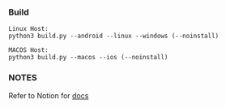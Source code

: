 <!-- ## Android Build -->

<!-- ### Prepare
1. Android NDK
2. OpenCV 4.10 Android SDK (refer to opencv_android_sdk_tree_reference.txt)
   - copy /OpenCV-android-sdk/sdk/native/libs/${ANDROID_ABI}/libopencv_java4.so to the folder where your native engine is at. -->


### Build

```
Linux Host:
python3 build.py --android --linux --windows (--noinstall)

MACOS Host:
python3 build.py --macos --ios (--noinstall)
```


### NOTES
Refer to Notion for [docs](https://www.notion.so/gustolabs/AI-Engine-Build-Process-13b5f7c72a4a80b0b8c4e3a31933caa3)